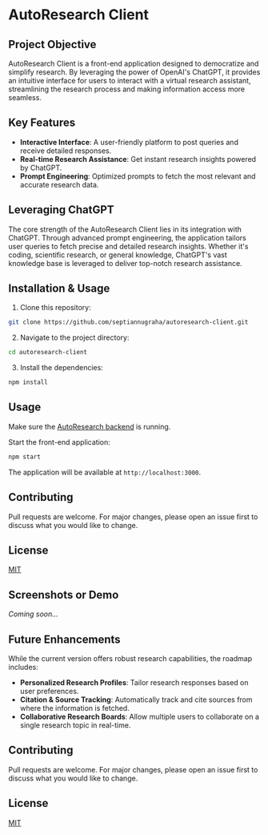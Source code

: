 
# AutoResearch Client

## Project Objective
AutoResearch Client is a front-end application designed to democratize and simplify research. By leveraging the power of OpenAI's ChatGPT, it provides an intuitive interface for users to interact with a virtual research assistant, streamlining the research process and making information access more seamless.

## Key Features
- **Interactive Interface**: A user-friendly platform to post queries and receive detailed responses.
- **Real-time Research Assistance**: Get instant research insights powered by ChatGPT.
- **Prompt Engineering**: Optimized prompts to fetch the most relevant and accurate research data.

## Leveraging ChatGPT
The core strength of the AutoResearch Client lies in its integration with ChatGPT. Through advanced prompt engineering, the application tailors user queries to fetch precise and detailed research insights. Whether it's coding, scientific research, or general knowledge, ChatGPT's vast knowledge base is leveraged to deliver top-notch research assistance.

## Installation & Usage


1. Clone this repository:

```bash
git clone https://github.com/septiannugraha/autoresearch-client.git
```

2. Navigate to the project directory:

```bash
cd autoresearch-client
```

3. Install the dependencies:

```bash
npm install
```

## Usage

Make sure the [AutoResearch backend](https://github.com/septiannugraha/autoresearch) is running.

Start the front-end application:

```bash
npm start
```

The application will be available at `http://localhost:3000`.

## Contributing

Pull requests are welcome. For major changes, please open an issue first to discuss what you would like to change.

## License

[MIT](https://choosealicense.com/licenses/mit/)

## Screenshots or Demo
*Coming soon...*

## Future Enhancements
While the current version offers robust research capabilities, the roadmap includes:
- **Personalized Research Profiles**: Tailor research responses based on user preferences.
- **Citation & Source Tracking**: Automatically track and cite sources from where the information is fetched.
- **Collaborative Research Boards**: Allow multiple users to collaborate on a single research topic in real-time.

## Contributing


Pull requests are welcome. For major changes, please open an issue first to discuss what you would like to change.

## License

[MIT](https://choosealicense.com/licenses/mit/)
